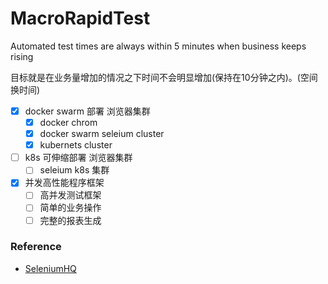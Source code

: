 # MacroRapidTest

Automated test times are always within 5 minutes when business keeps rising

目标就是在业务量增加的情况之下时间不会明显增加(保持在10分钟之内)。(空间换时间)

- [x] docker swarm 部署 浏览器集群
  - [x] docker chrom
  - [x] docker swarm seleium  cluster
  - [x] kubernets cluster
  
- [ ] k8s 可伸缩部署 浏览器集群
  - [ ] seleium k8s 集群

- [x] 并发高性能程序框架
  - [ ] 高并发测试框架
  - [ ] 简单的业务操作
  - [ ] 完整的报表生成

### Reference
- [SeleniumHQ](https://github.com/SeleniumHQ/docker-selenium)
